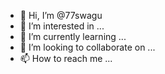 - 👋 Hi, I’m @77swagu
- 👀 I’m interested in ...
- 🌱 I’m currently learning ...
- 💞️ I’m looking to collaborate on ...
- 📫 How to reach me ...

<!---
77swagu/77swagu is a ✨ special ✨ repository because its `README.md` (this file) appears on your GitHub profile.
You can click the Preview link to take a look at your changes.
--->
